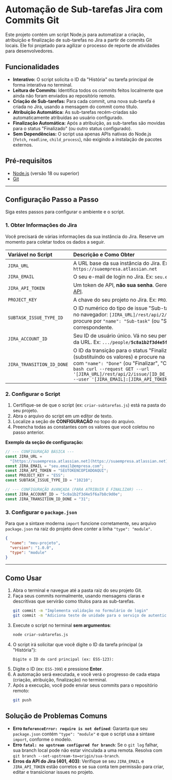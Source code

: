 # Automação de Sub-tarefas Jira com Commits Git

Este projeto contém um script Node.js para automatizar a criação, atribuição e finalização de sub-tarefas no Jira a partir de commits Git locais. Ele foi projetado para agilizar o processo de reporte de atividades para desenvolvedores.

## Funcionalidades

- **Interativo:** O script solicita o ID da "História" ou tarefa principal de forma interativa no terminal.
- **Leitura de Commits:** Identifica todos os commits feitos localmente que ainda não foram enviados ao repositório remoto.
- **Criação de Sub-tarefas:** Para cada commit, uma nova sub-tarefa é criada no Jira, usando a mensagem do commit como título.
- **Atribuição Automática:** As sub-tarefas recém-criadas são automaticamente atribuídas ao usuário configurado.
- **Finalização Automática:** Após a atribuição, as sub-tarefas são movidas para o status "Finalizado" (ou outro status configurado).
- **Sem Dependências:** O script usa apenas APIs nativas do Node.js (`fetch`, `readline`, `child_process`), não exigindo a instalação de pacotes externos.

## Pré-requisitos

- [Node.js](https://nodejs.org/) (versão 18 ou superior)
- [Git](https://git-scm.com/)

---

## Configuração Passo a Passo

Siga estes passos para configurar o ambiente e o script.

### 1. Obter Informações do Jira

Você precisará de várias informações da sua instância do Jira. Reserve um momento para coletar todos os dados a seguir.

| Variável no Script        | Descrição e Como Obter                                                                                                                                                                                                                                                                                                                              |
| :------------------------ | :-------------------------------------------------------------------------------------------------------------------------------------------------------------------------------------------------------------------------------------------------------------------------------------------------------------------------------------------------- |
| `JIRA_URL`                | A URL base da sua instância do Jira. Ex: `https://suaempresa.atlassian.net`                                                                                                                                                                                                                                                                         |
| `JIRA_EMAIL`              | O seu e-mail de login no Jira. Ex: `seu.email@empresa.com`                                                                                                                                                                                                                                                                                          |
| `JIRA_API_TOKEN`          | Um token de API, **não sua senha**. Gere um em: [Gerenciar tokens de API](https://id.atlassian.com/manage-profile/security/api-tokens).                                                                                                                                                                                                             |
| `PROJECT_KEY`             | A chave do seu projeto no Jira. Ex: `PROJ`, `APP`, `ESS`.                                                                                                                                                                                                                                                                                           |
| `SUBTASK_ISSUE_TYPE_ID`   | O ID numérico do tipo de issue "Sub-tarefa". Descubra-o acessando no navegador: `[JIRA_URL]/rest/api/2/project/[PROJECT_KEY]` e procure por `"name": "Sub-task"` (ou "Subtarefa"). Anote o `"id"` correspondente.                                                                                                                                   |
| `JIRA_ACCOUNT_ID`         | Seu ID de usuário único. Vá no seu perfil do Jira e copie o valor no final da URL. Ex: `.../people/`**`5c8a1b2f3d4e5f6a7b8c9d0e`**                                                                                                                                                                                                                  |
| `JIRA_TRANSITION_ID_DONE` | O ID da transição para o status "Finalizado". Rode o comando abaixo (substituindo os valores) e procure na resposta o `"id"` da transição com `"name": "Done"` (ou "Finalizar", "Concluído", etc.). <br> `bash curl --request GET --url '[JIRA_URL]/rest/api/2/issue/[ID_DE_UM_CARD_QUALQUER]/transitions' --user '[JIRA_EMAIL]:[JIRA_API_TOKEN]' ` |

### 2. Configurar o Script

1.  Certifique-se de que o script (ex: `criar-subtarefas.js`) está na pasta do seu projeto.
2.  Abra o arquivo do script em um editor de texto.
3.  Localize a seção de **CONFIGURAÇÃO** no topo do arquivo.
4.  Preencha todas as constantes com os valores que você coletou no passo anterior.

**Exemplo da seção de configuração:**

```javascript
// --- CONFIGURAÇÃO BÁSICA ---
const JIRA_URL =
  "[https://suaempresa.atlassian.net](https://suaempresa.atlassian.net)";
const JIRA_EMAIL = "seu.email@empresa.com";
const JIRA_API_TOKEN = "SEUTOKENCOPIADOAQUI";
const PROJECT_KEY = "ESS";
const SUBTASK_ISSUE_TYPE_ID = "10210";

// --- CONFIGURAÇÃO AVANÇADA (PARA ATRIBUIR E FINALIZAR) ---
const JIRA_ACCOUNT_ID = "5c8a1b2f3d4e5f6a7b8c9d0e";
const JIRA_TRANSITION_ID_DONE = "31";
```

### 3. Configurar o `package.json`

Para que a sintaxe moderna `import` funcione corretamente, seu arquivo `package.json` na raiz do projeto deve conter a linha `"type": "module"`.

```json
{
  "name": "meu-projeto",
  "version": "1.0.0",
  "type": "module"
}
```

---

## Como Usar

1.  Abra o terminal e navegue até a pasta raiz do seu projeto Git.
2.  Faça seus commits normalmente, usando mensagens claras e descritivas que servirão como títulos para as sub-tarefas.
    ```bash
    git commit -m "Implementa validação no formulário de login"
    git commit -m "Adiciona teste de unidade para o serviço de autenticação"
    ```
3.  Execute o script no terminal **sem argumentos**:
    ```bash
    node criar-subtarefas.js
    ```
4.  O script irá solicitar que você digite o ID da tarefa principal (a "História"):
    ```
    Digite o ID do card principal (ex: ESS-123):
    ```
5.  Digite o ID (ex: `ESS-399`) e pressione **Enter**.
6.  A automação será executada, e você verá o progresso de cada etapa (criação, atribuição, finalização) no terminal.
7.  Após a execução, você pode enviar seus commits para o repositório remoto:
    ```bash
    git push
    ```

## Solução de Problemas Comuns

- **Erro `ReferenceError: require is not defined`**: Garanta que seu `package.json` contém `"type": "module"` e que o script usa a sintaxe `import`, conforme o modelo.
- **Erro `fatal: no upstream configured for branch`**: Se o `git log` falhar, sua branch local pode não estar vinculada a uma remota. Resolva com `git branch --set-upstream-to=origin/sua-branch`.
- **Erros da API do Jira (401, 403)**: Verifique se seu `JIRA_EMAIL` e `JIRA_API_TOKEN` estão corretos e se sua conta tem permissão para criar, editar e transicionar issues no projeto.
